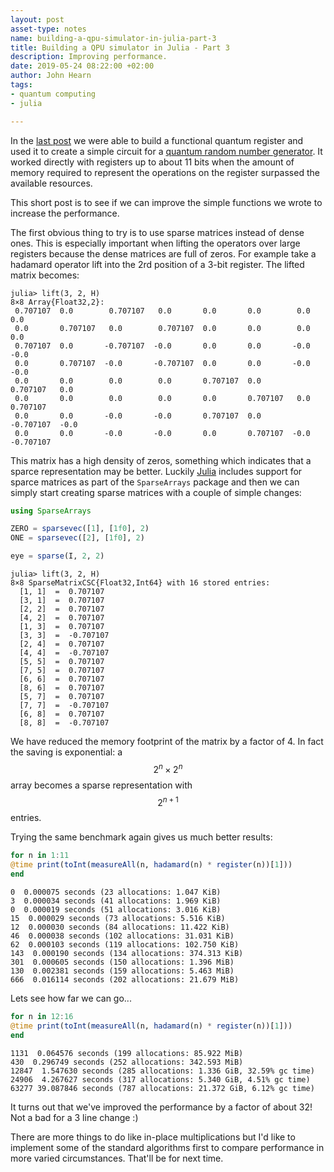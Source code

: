 ```yaml
---
layout: post
asset-type: notes
name: building-a-qpu-simulator-in-julia-part-3
title: Building a QPU simulator in Julia - Part 3
description: Improving performance.
date: 2019-05-24 08:22:00 +02:00
author: John Hearn
tags:
- quantum computing
- julia

---
```


In the [last post] we were able to build a functional quantum register and used it to create a simple circuit for a [quantum random number generator](quantum-random-number-generator). It worked directly with registers up to about 11 bits when the amount of memory required to represent the operations on the register surpassed the available resources.

This short post is to see if we can improve the simple functions we wrote to increase the performance.

The first obvious thing to try is to use sparse matrices instead of dense ones. This is especially important when lifting the operators over large registers because the dense matrices are full of zeros. For example take a hadamard operator lift into the 2rd position of a 3-bit register. The lifted matrix becomes:

```console
julia> lift(3, 2, H)
8×8 Array{Float32,2}:
 0.707107  0.0        0.707107   0.0       0.0       0.0        0.0        0.0     
 0.0       0.707107   0.0        0.707107  0.0       0.0        0.0        0.0     
 0.707107  0.0       -0.707107  -0.0       0.0       0.0       -0.0       -0.0     
 0.0       0.707107  -0.0       -0.707107  0.0       0.0       -0.0       -0.0     
 0.0       0.0        0.0        0.0       0.707107  0.0        0.707107   0.0     
 0.0       0.0        0.0        0.0       0.0       0.707107   0.0        0.707107
 0.0       0.0       -0.0       -0.0       0.707107  0.0       -0.707107  -0.0     
 0.0       0.0       -0.0       -0.0       0.0       0.707107  -0.0       -0.707107
```

This matrix has a high density of zeros, something which indicates that a sparce representation may be better. Luckily [Julia] includes support for sparce matrices as part of the `SparseArrays` package and then we can simply start creating sparse matrices with a couple of simple changes:

```julia
using SparseArrays

ZERO = sparsevec([1], [1f0], 2)
ONE = sparsevec([2], [1f0], 2)

eye = sparse(I, 2, 2)
```

```console
julia> lift(3, 2, H)
8×8 SparseMatrixCSC{Float32,Int64} with 16 stored entries:
  [1, 1]  =  0.707107
  [3, 1]  =  0.707107
  [2, 2]  =  0.707107
  [4, 2]  =  0.707107
  [1, 3]  =  0.707107
  [3, 3]  =  -0.707107
  [2, 4]  =  0.707107
  [4, 4]  =  -0.707107
  [5, 5]  =  0.707107
  [7, 5]  =  0.707107
  [6, 6]  =  0.707107
  [8, 6]  =  0.707107
  [5, 7]  =  0.707107
  [7, 7]  =  -0.707107
  [6, 8]  =  0.707107
  [8, 8]  =  -0.707107
```

We have reduced the memory footprint of the matrix by a factor of 4. In fact the saving is exponential: a $$2^n \times 2^n$$ array becomes a sparse representation with $$2^{n+1}$$ entries. 

Trying the same benchmark again gives us much better results:

```julia
for n in 1:11
@time print(toInt(measureAll(n, hadamard(n) * register(n))[1]))
end
```
```console
0  0.000075 seconds (23 allocations: 1.047 KiB)
3  0.000034 seconds (41 allocations: 1.969 KiB)
0  0.000019 seconds (51 allocations: 3.016 KiB)
15  0.000029 seconds (73 allocations: 5.516 KiB)
12  0.000030 seconds (84 allocations: 11.422 KiB)
46  0.000038 seconds (102 allocations: 31.031 KiB)
62  0.000103 seconds (119 allocations: 102.750 KiB)
143  0.000190 seconds (134 allocations: 374.313 KiB)
301  0.000605 seconds (150 allocations: 1.396 MiB)
130  0.002381 seconds (159 allocations: 5.463 MiB)
666  0.016114 seconds (202 allocations: 21.679 MiB)
```

Lets see how far we can go...

```julia
for n in 12:16
@time print(toInt(measureAll(n, hadamard(n) * register(n))[1]))
end
```
```console
1131  0.064576 seconds (199 allocations: 85.922 MiB)
430  0.296749 seconds (252 allocations: 342.593 MiB)
12847  1.547630 seconds (285 allocations: 1.336 GiB, 32.59% gc time)
24906  4.267627 seconds (317 allocations: 5.340 GiB, 4.51% gc time)
63277 39.087846 seconds (787 allocations: 21.372 GiB, 6.12% gc time)
```

It turns out that we've improved the performance by a factor of about 32! Not a bad for a 3 line change :)

There are more things to do like in-place multiplications but I'd like to implement some of the standard algorithms first to compare performance in more varied circumstances. That'll be for next time.


[before]: building-a-qpu-simulator-in-clojure-part-2
[last post]: building-a-qpu-simulator-in-julia-part-2
[Quko]: https://github.com/johnhearn/quko
[Julia]: https://julialang.org/
